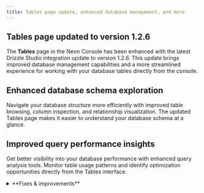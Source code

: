 ```yaml
---
title: Tables page update, enhanced database management, and more
---
```


## Tables page updated to version 1.2.6

The **Tables** page in the Neon Console has been enhanced with the latest Drizzle Studio integration update to version 1.2.6. This update brings improved database management capabilities and a more streamlined experience for working with your database tables directly from the console.

## Enhanced database schema exploration

Navigate your database structure more efficiently with improved table browsing, column inspection, and relationship visualization. The updated Tables page makes it easier to understand your database schema at a glance.

## Improved query performance insights

Get better visibility into your database performance with enhanced query analysis tools. Monitor table usage patterns and identify optimization opportunities directly from the Tables interface.

<details>

<summary>**Fixes & improvements**</summary>

- **Neon Console**
  - Enhanced table management interface with improved navigation
  - Better error handling for database connection issues
  - Improved loading states for large database schemas

- **Drizzle Studio update**

  The Drizzle Studio integration that powers the **Tables** page in the Neon Console has been updated to version 1.2.6. For the latest improvements and fixes, see the [Neon Drizzle Studio Integration Changelog](https://github.com/neondatabase/neon-drizzle-studio-changelog/blob/main/CHANGELOG.md)

</details>
